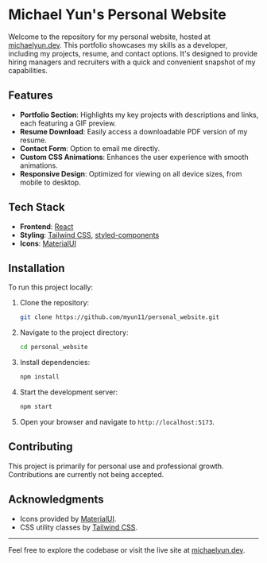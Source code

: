 # Michael Yun's Personal Website

Welcome to the repository for my personal website, hosted at [michaelyun.dev](https://michaelyun.dev/). This portfolio showcases my skills as a developer, including my projects, resume, and contact options. It's designed to provide hiring managers and recruiters with a quick and convenient snapshot of my capabilities.

## Features

- **Portfolio Section**: Highlights my key projects with descriptions and links, each featuring a GIF preview.
- **Resume Download**: Easily access a downloadable PDF version of my resume.
- **Contact Form**: Option to email me directly.
- **Custom CSS Animations**: Enhances the user experience with smooth animations.
- **Responsive Design**: Optimized for viewing on all device sizes, from mobile to desktop.

## Tech Stack

- **Frontend**: [React](https://reactjs.org/)
- **Styling**: [Tailwind CSS](https://tailwindcss.com/), [styled-components](https://styled-components.com/)
- **Icons**: [MaterialUI](https://mui.com/)

## Installation

To run this project locally:

1. Clone the repository:
   ```bash
   git clone https://github.com/myun11/personal_website.git
   ```

2. Navigate to the project directory:
   ```bash
   cd personal_website
   ```

3. Install dependencies:
   ```bash
   npm install
   ```

4. Start the development server:
   ```bash
   npm start
   ```

5. Open your browser and navigate to `http://localhost:5173`.

## Contributing

This project is primarily for personal use and professional growth. Contributions are currently not being accepted.

## Acknowledgments

- Icons provided by [MaterialUI](https://mui.com/).
- CSS utility classes by [Tailwind CSS](https://tailwindcss.com/).

---

Feel free to explore the codebase or visit the live site at [michaelyun.dev](https://michaelyun.dev/).
